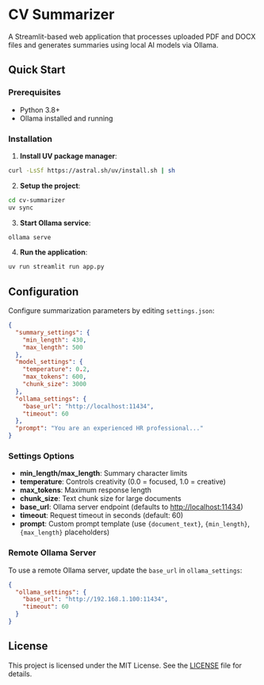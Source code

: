 # CV Summarizer

A Streamlit-based web application that processes uploaded PDF and DOCX files and generates summaries using local AI models via Ollama.

## Quick Start

### Prerequisites

- Python 3.8+
- Ollama installed and running

### Installation

1. **Install UV package manager**:

```bash
curl -LsSf https://astral.sh/uv/install.sh | sh
```

2. **Setup the project**:

```bash
cd cv-summarizer
uv sync
```

3. **Start Ollama service**:

```bash
ollama serve
```

4. **Run the application**:

```bash
uv run streamlit run app.py
```

## Configuration

Configure summarization parameters by editing `settings.json`:

```json
{
  "summary_settings": {
    "min_length": 430,
    "max_length": 500
  },
  "model_settings": {
    "temperature": 0.2,
    "max_tokens": 600,
    "chunk_size": 3000
  },
  "ollama_settings": {
    "base_url": "http://localhost:11434",
    "timeout": 60
  },
  "prompt": "You are an experienced HR professional..."
}
```

### Settings Options

- **min_length/max_length**: Summary character limits
- **temperature**: Controls creativity (0.0 = focused, 1.0 = creative)
- **max_tokens**: Maximum response length
- **chunk_size**: Text chunk size for large documents
- **base_url**: Ollama server endpoint (defaults to <http://localhost:11434>)
- **timeout**: Request timeout in seconds (default: 60)
- **prompt**: Custom prompt template (use `{document_text}`, `{min_length}`, `{max_length}` placeholders)

### Remote Ollama Server

To use a remote Ollama server, update the `base_url` in `ollama_settings`:

```json
{
  "ollama_settings": {
    "base_url": "http://192.168.1.100:11434",
    "timeout": 60
  }
}
```

## License

This project is licensed under the MIT License. See the [LICENSE](LICENSE) file for details.
